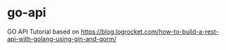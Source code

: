 # go-api
GO API Tutorial based on https://blog.logrocket.com/how-to-build-a-rest-api-with-golang-using-gin-and-gorm/
